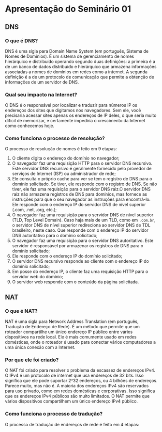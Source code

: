 # Apresentação do Seminário 01

## DNS

### O que é DNS?

DNS é uma sigla para Domain Name System (em português, Sistema de Nomes de Domínios). É um sistema de gerenciamento de nomes hierárquico e distribuído operando segundo duas definições: a primeira é a de um banco de dados distribuído e hierárquico que armazena informações associadas a nomes de domínios em redes como a internet. A segunda definição é a de um protocolo de comunicação que permite a obtenção de informações de um servidor de DNS.

### Qual seu impacto na Internet?

O DNS é o responsável por localizar e traduzir para números IP os endereços dos sites que digitamos nos navegadores. Sem ele, você precisaria acessar sites apenas os endereços de IP deles, o que seria muito difícil de memorizar, e certamente impediria o crescimento da Internet como conhecemos hoje.

### Como funciona o processo de resolução?

O processo de resolução de nomes é feito em 9 etapas:

1. O cliente digita o endereço do domínio no navegador;
2. O navegador faz uma requisição HTTP para o servidor DNS recursivo. Este servidor DNS recursivo é geralmente fornecido pelo provedor de serviços de Internet (ISP) ou administrador de rede;
3. Ele consulta o próprio cache para ver se tem o registro de DNS para o domínio solicitado. Se tiver, ele responde com o registro de DNS. Se não tiver, ele faz uma requisição para o servidor DNS raiz.O servidor DNS raiz não armazena registros de DNS para domínios, mas fornece as instruções para que o seu navegador as instruções para encontrá-lo. Ele responde com o endereço IP do servidor DNS de nível superior (.com, .net, .org, etc.);
4. O navegador faz uma requisição para o servidor DNS de nível superior (TLD, Top Level Domain). Caso haja mais de um TLD, como em `.com.br`, o servidor DNS de nível superior redireciona ao servidor DNS de TDL brasileiro, neste caso. Que responde com o endereço IP do servidor DNS autoritativo para o domínio solicitado;
5. O navegador faz uma requisição para o servidor DNS autoritativo. Este servidor é responsável por armazenar os registros de DNS para o domínio solicitado;
6. Ele responde com o endereço IP do domínio solicitado;
7. O servidor DNS recursivo responde ao cliente com o endereço IP do domínio solicitado;
8. Em posse do endereço IP, o cliente faz uma requisição HTTP para o servidor web do domínio;
9. O servidor web responde com o conteúdo da página solicitada.

## NAT

### O que é NAT?

NAT é uma sigla para Network Address Translation (em português, Tradução de Endereço de Rede). É um método que permite que um roteador compartilhe um único endereço IP público entre vários dispositivos na rede local. Ele é mais comumente usado em redes domésticas, onde o roteador é usado para conectar vários computadores a uma única conexão com a Internet.

### Por que ele foi criado?

O NAT foi criado para resolver o problema da escassez de endereços IPv4. O IPv4 é um protocolo de internet que usa endereços de 32 bits. Isso significa que ele pode suportar 2^32 endereços, ou 4 bilhões de endereços. Parece muito, mas não é. A maioria dos endereços IPv4 são reservados para uso privado, como em redes domésticas e corporativas. Isso significa que os endereços IPv4 públicos são muito limitados. O NAT permite que vários dispositivos compartilhem um único endereço IPv4 público.

### Como funciona o processo de tradução?

O processo de tradução de endereços de rede é feito em 4 etapas:
